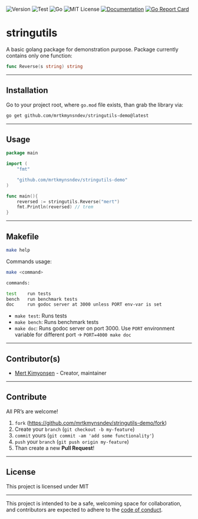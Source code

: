 ![Version](https://img.shields.io/badge/version-0.0.4-orange.svg)
![Test](https://github.com/mrtkmynsndev/stringutils-demo/actions/workflows/go.yml/badge.svg)
![Go](https://img.shields.io/github/go-mod/go-version/mrtkmynsndev/stringutils-demo)
![MIT License](https://img.shields.io/github/license/mrtkmynsndev/stringutils-demo)
[![Documentation](https://godoc.org/github.com/mrtkmynsndev/stringutils-demo?status.svg)](https://pkg.go.dev/github.com/mrtkmynsndev/stringutils-demo)
[![Go Report Card](https://goreportcard.com/badge/github.com/mrtkmynsndev/stringutils-demo)](https://goreportcard.com/report/github.com/mrtkmynsndev/stringutils-demo)

# stringutils

A basic golang package for demonstration purpose. Package currently contains 
only one function:

```go
func Reverse(s string) string
```

---

## Installation

Go to your project root, where `go.mod` file exists, than grab the library via:

```bash
go get github.com/mrtkmynsndev/stringutils-demo@latest
```

---

## Usage

```go
package main

import (
	"fmt"

	"github.com/mrtkmynsndev/stringutils-demo"
)

func main(){
	reversed := stringutils.Reverse("mert")
	fmt.Println(reversed) // trem
}
```

---

## Makefile

```bash
make help
```

Commands usage:

```bash
make <command>

commands:

test    run tests
bench   run benchmark tests
doc     run godoc server at 3000 unless PORT env-var is set
```

- `make test`: Runs tests
- `make bench`: Runs benchmark tests
- `make doc`: Runs godoc server on port 3000. Use `PORT` environment variable
  for different port -> `PORT=4000 make doc`

---

## Contributor(s)

* [Mert Kimyonşen](https://github.com/mrtkmynsndev) - Creator, maintainer

---

## Contribute

All PR’s are welcome!

1. `fork` (https://github.com/mrtkmynsndev/stringutils-demo/fork)
1. Create your `branch` (`git checkout -b my-feature`)
1. `commit` yours (`git commit -am 'add some functionality'`)
1. `push` your `branch` (`git push origin my-feature`)
1. Than create a new **Pull Request**!

---

## License

This project is licensed under MIT

---

This project is intended to be a safe, welcoming space for collaboration, and
contributors are expected to adhere to the [code of conduct][coc].

[coc]: https://github.com/mrtkmynsndev/stringutils-demo/blob/main/CODE_OF_CONDUCT.md
